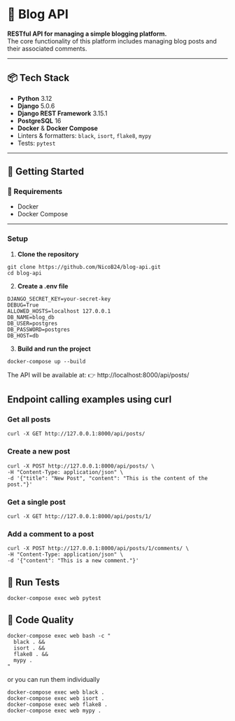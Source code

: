 # 📝 Blog API

**RESTful API for managing a simple blogging platform.**  
The core functionality of this platform includes managing blog posts and their associated comments.

---

## 📦 Tech Stack

- **Python** 3.12  
- **Django** 5.0.6  
- **Django REST Framework** 3.15.1  
- **PostgreSQL** 16  
- **Docker** & **Docker Compose**  
- Linters & formatters: `black`, `isort`, `flake8`, `mypy`  
- Tests: `pytest`

---

## 🚀 Getting Started

### 🔧 Requirements

- Docker  
- Docker Compose

---

### Setup

1. **Clone the repository**

```
git clone https://github.com/NicoB24/blog-api.git
cd blog-api
```


2. **Create a .env file**
```
DJANGO_SECRET_KEY=your-secret-key
DEBUG=True
ALLOWED_HOSTS=localhost 127.0.0.1
DB_NAME=blog_db
DB_USER=postgres
DB_PASSWORD=postgres
DB_HOST=db
```

3. **Build and run the project**

```
docker-compose up --build
```

The API will be available at:
👉 http://localhost:8000/api/posts/



## Endpoint calling examples using curl

### Get all posts
```
curl -X GET http://127.0.0.1:8000/api/posts/
```

### Create a new post
```
curl -X POST http://127.0.0.1:8000/api/posts/ \
-H "Content-Type: application/json" \
-d '{"title": "New Post", "content": "This is the content of the post."}'
```

### Get a single post
```
curl -X GET http://127.0.0.1:8000/api/posts/1/
```

### Add a comment to a post
```
curl -X POST http://127.0.0.1:8000/api/posts/1/comments/ \
-H "Content-Type: application/json" \
-d '{"content": "This is a new comment."}'
```

## 🧪 Run Tests
```
docker-compose exec web pytest
```

## 🧹 Code Quality
```
docker-compose exec web bash -c "
  black . &&
  isort . &&
  flake8 . &&
  mypy .
"
```

or you can run them individually
```
docker-compose exec web black .
docker-compose exec web isort .
docker-compose exec web flake8 .
docker-compose exec web mypy .
```
